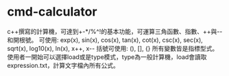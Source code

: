 # cmd-calculator
c++撰寫的計算機，可達到+-*/%^!的基本功能，可運算三角函數、指數、++與--和開根號。
可使用: exp(x), sin(x), cos(x), tan(x), cot(x), csc(x), sec(x), sqrt(x), log10(x), ln(x), x++, x--
括號可使用: (), [], {}
所有變數皆是指標型式。
使用者一開始可以選擇load或是type模式，type為一般計算機，load會讀取expression.txt，計算文字檔內所有公式。
